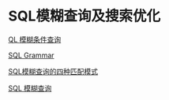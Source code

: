 # SQL模糊查询及搜索优化

[QL 模糊条件查询](https://deepinout.com/sql/sql-dql/sql-fuzzy-condition-queries.html)


[SQL Grammar](https://forcedotcom.github.io/phoenix/)

[SQL模糊查询的四种匹配模式](https://cloud.tencent.com/developer/article/1492397)

[SQL 模糊查询](https://www.cnblogs.com/GT_Andy/archive/2009/12/25/1921914.html)